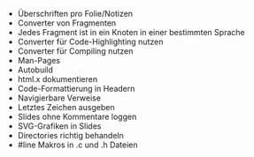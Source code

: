 * Überschriften pro Folie/Notizen
* Converter von Fragmenten
* Jedes Fragment ist in ein Knoten in einer bestimmten Sprache
* Converter für Code-Highlighting nutzen
* Converter für Compiling nutzen
* Man-Pages
* Autobuild
* html.x dokumentieren
* Code-Formattierung in Headern
* Navigierbare Verweise
* Letztes Zeichen ausgeben
* Slides ohne Kommentare loggen
* SVG-Grafiken in Slides
* Directories richtig behandeln
* #line Makros in .c und .h Dateien
